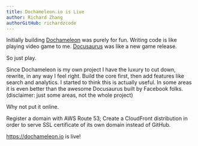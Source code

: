 ```yaml
---
title: Dochameleon.io is Live
author: Richard Zhang
authorGitHub: richardzcode
---
```


Initially building [Dochameleon](https://dochameleon.io) was purely for fun. Writing code is like playing video game to me. [Docusaurus](https://github.com/facebook/Docusaurus) was like a new game release.

So just play.

Since Dochameleon is my own project I have the luxury to cut down, rewrite, in any way I feel right. Build the core first, then add features like search and analytics. I started to think this is actually useful. In some areas it is even better than the awesome Docusaurus built by Facebook folks. (disclaimer: just some areas, not the whole project)

Why not put it online.

Register a domain with AWS Route 53; Create a CloudFront distribution in order to serve SSL certificate of its own domain instead of GitHub.

https://dochameleon.io is live!

